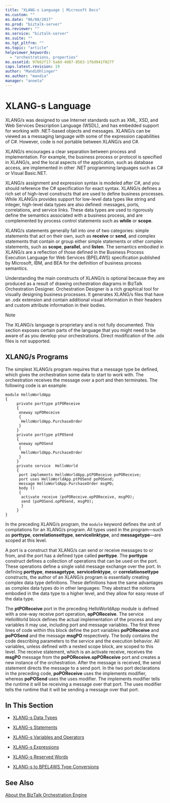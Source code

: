 ```yaml
---
title: "XLANG-s Language | Microsoft Docs"
ms.custom: ""
ms.date: "06/08/2017"
ms.prod: "biztalk-server"
ms.reviewer: ""
ms.service: "biztalk-server"
ms.suite: ""
ms.tgt_pltfrm: ""
ms.topic: "article"
helpviewer_keywords: 
  - "orchestrations, properties"
ms.assetid: 97b62f17-5a8d-4d87-8563-1f6d941f027f
caps.latest.revision: 19
author: "MandiOhlinger"
ms.author: "mandia"
manager: "anneta"
---
```

# XLANG-s Language
XLANG/s was designed to use Internet standards such as XML, XSD, and Web Services Description Language (WSDL), and has embedded support for working with .NET-based objects and messages. XLANG/s can be viewed as a messaging language with some of the expression capabilities of C#. However, code is not portable between XLANG/s and C#.  
  
 XLANG/s encourages a clear separation between process and implementation. For example, the business process or protocol is specified in XLANG/s, and the local aspects of the application, such as database access, are implemented in other .NET programming languages such as C# or Visual Basic.NET.  
  
 XLANG/s assignment and expression syntax is modeled after C#, and you should reference the C# specification for exact syntax. XLANG/s defines a rich set of high-level constructs that are used to define business processes. While XLANG/s provides support for low-level data types like string and integer, high-level data types are also defined: messages, ports, correlations, and service links. These data types are used to rigorously define the semantics associated with a business process, and are complemented by process control statements such as **while** or **scope**.  
  
 XLANG/s statements generally fall into one of two categories: simple statements that act on their own, such as **receive** or **send**, and complex statements that contain or group either simple statements or other complex statements, such as **scope**, **parallel**, and **listen**. The semantics embodied in XLANG/s are a reflection of those defined in the Business Process Execution Language for Web Services (BPEL4WS) specification published by Microsoft, IBM, and BEA for the definition of business process semantics.  
  
 Understanding the main constructs of XLANG/s is optional because they are produced as a result of drawing orchestration diagrams in BizTalk Orchestration Designer. Orchestration Designer is a rich graphical tool for visually designing business processes. It generates XLANG/s files that have an .odx extension and contain additional visual information in their headers and custom attribute information in their bodies.  
  
> [!NOTE]
>  The XLANG/s language is proprietary and is not fully documented. This section exposes certain parts of the language that you might need to be aware of as you develop your orchestrations. Direct modification of the .odx files is not supported.  
  
## XLANG/s Programs  
 The simplest XLANG/s program requires that a message type be defined, which gives the orchestration some data to start to work with. The orchestration receives the message over a port and then terminates. The following code is an example:  
  
```  
module HelloWorldApp  
{  
     private porttype ptPOReceive  
     {  
      oneway opPOReceive  
      {  
       HelloWorldApp.PurchaseOrder  
      }  
     }  
     private porttype ptPOSend  
     {  
      oneway opPOSend  
      {  
       HelloWorldApp.PurchaseOrder  
      }  
     }  
     private service  HelloWorld  
     {  
      port implements HelloWorldApp.ptPOReceive poPOReceive;  
      port uses HelloWorldApp.ptPOSend poPOSend;  
      message HelloWorldApp.PurchaseOrder msgPO;  
      body ()  
      {  
       activate receive (poPOReceive.opPOReceive, msgPO);  
       send (poPOSend.opPOSend, msgPO);  
       }  
     }  
}  
```  
  
 In the preceding XLANG/s program, the `module` keyword defines the unit of compilations for an XLANG/s program. All types used in the program—such as **porttype**, **correlationsettype**, **servicelinktype**, and **messagetype**—are scoped at this level.  
  
 A port is a construct that XLANG/s can send or receive messages to or from, and the port has a defined type called **porttype**. The **porttype** construct defines a collection of operations that can be used on the port. These operations define a single valid message exchange over the port. In defining **porttype**, **messagetype**, **servicelinktype**, or **correlationsettype** constructs, the author of an XLANG/s program is essentially creating complex data type definitions. These definitions have the same advantages as complex data types do in other languages: They abstract the notions embodied in the data type to a higher level, and they allow for easy reuse of the data type.  
  
 The **ptPOReceive** port in the preceding HelloWorldApp module is defined with a one-way receive port operation, **opPOReceive**. The service HelloWorld block defines the actual implementation of the process and any variables it may use, including port and message variables. The first three lines of code within this block define the port variables **poPOReceive** and **poPOSend** and the message **msgPO** respectively. The body contains the code describing parameters to the service and the execution behavior. All variables, unless defined with a nested scope block, are scoped to this level. The receive statement, which is an activate receive, receives the **msgPO** message from the **poPOReceive.opPOReceive** port and creates a new instance of the orchestration. After the message is received, the send statement directs the message to a send port. In the two port declarations in the preceding code, **poPOReceive** uses the implements modifier, whereas **poPOSend** uses the uses modifier. The implements modifier tells the runtime it will be receiving a message over that port. The uses modifier tells the runtime that it will be sending a message over that port.  
  
## In This Section  
  
-   [XLANG-s Data Types](../core/xlang-s-data-types.md)  
  
-   [XLANG-s Statements](../core/xlang-s-statements.md)  
  
-   [XLANG-s Variables and Operators](../core/xlang-s-variables-and-operators.md)  
  
-   [XLANG-s Expressions](../core/xlang-s-expressions.md)  
  
-   [XLANG-s Reserved Words](../core/xlang-s-reserved-words.md)  
  
-   [XLANG-s to BPEL4WS Type Conversions](../core/xlang-s-to-bpel4ws-type-conversions.md)  
  
## See Also  
 [About the BizTalk Orchestration Engine](../core/about-the-biztalk-orchestration-engine.md)